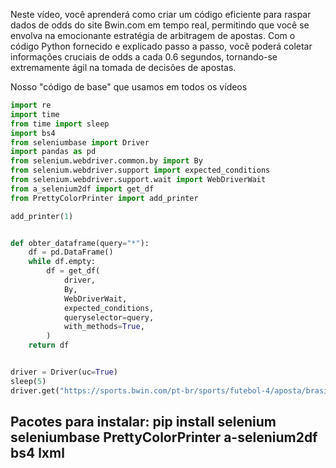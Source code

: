 Neste vídeo, você aprenderá como criar um código eficiente para raspar dados de odds do site Bwin.com em tempo real, 
permitindo que você se envolva na emocionante estratégia de arbitragem de apostas. 
Com o código Python fornecido e explicado passo a passo, 
você poderá coletar informações cruciais de odds a cada 0.6 segundos, 
tornando-se extremamente ágil na tomada de decisões de apostas.

Nosso "código de base" que usamos em todos os vídeos
```python
import re
import time
from time import sleep
import bs4
from seleniumbase import Driver
import pandas as pd
from selenium.webdriver.common.by import By
from selenium.webdriver.support import expected_conditions
from selenium.webdriver.support.wait import WebDriverWait
from a_selenium2df import get_df
from PrettyColorPrinter import add_printer

add_printer(1)


def obter_dataframe(query="*"):
    df = pd.DataFrame()
    while df.empty:
        df = get_df(
            driver,
            By,
            WebDriverWait,
            expected_conditions,
            queryselector=query,
            with_methods=True,
        )
    return df


driver = Driver(uc=True)
sleep(5)
driver.get("https://sports.bwin.com/pt-br/sports/futebol-4/aposta/brasil-33/brasileir%C3%A3o-a-102838")
```

## Pacotes para instalar: pip install selenium seleniumbase PrettyColorPrinter a-selenium2df bs4 lxml

